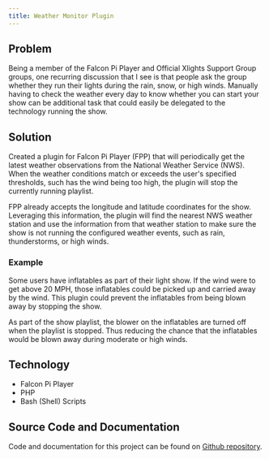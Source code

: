 ```yaml
---
title: Weather Monitor Plugin
---
```


## Problem

Being a member of the Falcon Pi Player and Official Xlights Support Group groups, one recurring
discussion that I see is that people ask the group
whether they run their lights during the rain, snow, or high winds.
Manually having to check the weather every day to know whether you can start your show can be additional 
task that could easily be delegated to the technology running the show.

## Solution

Created a plugin for Falcon Pi Player (FPP) that will periodically get the latest weather observations from
the National Weather Service (NWS). When the weather conditions match or exceeds the user's specified thresholds,
such has the wind being too high, the plugin will stop the currently running playlist.

FPP already accepts the longitude and latitude coordinates for the show. Leveraging
this information, the plugin will find the nearest NWS weather station and use
the information from that weather station to make sure the show is not running
the configured weather events, such as rain, thunderstorms, or high winds.

### Example

Some users have inflatables as part of their light show. If the wind were to get above 20 MPH, those
inflatables could be picked up and carried away by the wind. This plugin could prevent the inflatables
from being blown away by stopping the show.

As part of the show playlist, the blower on the inflatables are turned off when the playlist is stopped.
Thus reducing the chance that the inflatables would be blown away during moderate or high winds.

## Technology

* Falcon Pi Player
* PHP
* Bash (Shell) Scripts

## Source Code and Documentation

Code and documentation for this project can be found on
<a href=”https://github.com/almostengr/fpp-weather-monitor-plugin” target=”_blank”>Github repository</a>.